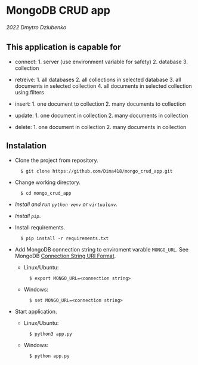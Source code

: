 # MongoDB CRUD app

###### 2022 Dmytro Dziubenko

## This application is capable for

-    connect:
    1. server (use environment variable for safety)
    2. database
    3. collection

-    retreive:
    1. all databases
    2. all collections in selected database
    3. all documents in selected collection
    4. all documents in selected collection using filters

-    insert:
    1. one document to collection
    2. many documents to collection

-    update:
    1. one document in collection
    2. many documents in collection

-    delete:
    1. one document in collection
    2. many documents in collection

## Instalation

- Clone the project from repository.

        $ git clone https://github.com/Dima418/mongo_crud_app.git

- Change working directory.

        $ cd mongo_crud_app

- *Install and run `python venv` or `virtualenv`*.

- *Install `pip`*.

- Install requirements.

        $ pip install -r requirements.txt

- Add MongoDB connection string to enviroment varable `MONGO_URL`. See MongoDB [Connection String URI Format](https://www.mongodb.com/docs/manual/reference/connection-string/).
    - Linux/Ubuntu:

            $ export MONGO_URL=<connection string>

    - Windows:

            $ set MONGO_URL=<connection string>

- Start application.
    - Linux/Ubuntu:

            $ python3 app.py

    - Windows:

            $ python app.py
